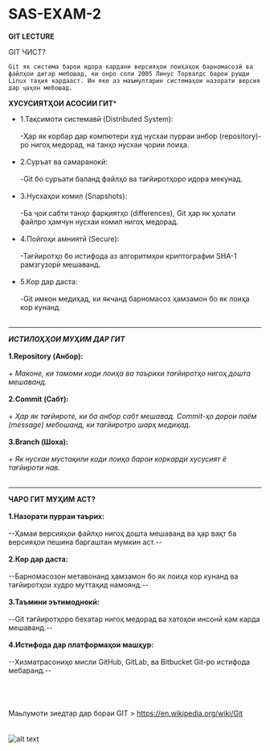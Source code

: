 # SAS-EXAM-2
**GIT LECTURE**


GIT ЧИСТ?
```
Git як система барои идора кардани версияҳои лоиҳаҳои барномасозӣ ва файлҳои дигар мебошад, ки онро соли 2005 Линус Торвалдс барои рушди Linux таҳия кардааст. Ин яке аз маъмултарин системаҳои назорати версия дар ҷаҳон мебошад.
```
**ХУСУСИЯТҲОИ АСОСИИ ГИТ***<br>
 - 1.Тақсимоти системавӣ (Distributed System):<br><br>
   -Ҳар як корбар дар компютери худ нусхаи пурраи анбор (repository)-ро нигоҳ медорад, на танҳо нусхаи ҷории лоиҳа.<br><br>
- 2.Суръат ва самаранокӣ:<br><br>
   -Git бо суръати баланд файлҳо ва тағйиротҳоро идора мекунад.<br><br>
- 3.Нусхаҳои комил (Snapshots):<br><br>
   -Ба ҷои сабти танҳо фарқиятҳо (differences), Git ҳар як ҳолати файлро ҳамчун нусхаи комил нигоҳ медорад.<br><br>
- 4.Пойгоҳи амниятӣ (Secure):<br><br>
   -Тағйиротҳо бо истифода аз алгоритмҳои криптографии SHA-1 рамзгузорӣ мешаванд.<br><br>
- 5.Кор дар даста:<br><br>
   -Git имкон медиҳад, ки якчанд барномасоз ҳамзамон бо як лоиҳа кор кунанд.<br><br>
____

***ИСТИЛОҲҲОИ МУҲИМ ДАР ГИТ***<br><br>
 **1.Repository (Анбор):**<br><br>
    + *Маконе, ки тамоми коди лоиҳа ва таърихи тағйиротҳо нигоҳ дошта мешаванд.* <br><br>
 **2.Commit (Сабт):**<br><br>
    + *Ҳар як тағйироте, ки ба анбор сабт мешавад. Commit-ҳо дорои паём (message) мебошанд, ки тағйиротро шарҳ медиҳад.* <br><br>
 **3.Branch (Шоха):**<br><br>
    + *Як нусхаи мустақили коди лоиҳа барои коркарди хусусият ё тағйироти нав.* <br><br>
___

**ЧАРО ГИТ МУҲИМ АСТ?**<br><br>
**1.Назорати пурраи таърих:**<br><br>
   --Ҳамаи версияҳои файлҳо нигоҳ дошта мешаванд ва ҳар вақт ба версияҳои пешина баргаштан мумкин аст.--<br><br>
**2.Кор дар даста:**<br><br>
   --Барномасозон метавонанд ҳамзамон бо як лоиҳа кор кунанд ва тағйиротҳои худро муттаҳид намоянд.--<br><br>
**3.Таъмини эътимоднокӣ:**<br><br>
   --Git тағйиротҳоро бехатар нигоҳ медорад ва хатоҳои инсонӣ кам карда мешаванд.--<br><br>
**4.Истифода дар платформаҳои машҳур:**<br><br>
   --Хизматрасониҳо мисли GitHub, GitLab, ва Bitbucket Git-ро истифода мебаранд.--<br><br>
<br><br><br>
Маьлумоти зиедтар дар бораи GIT > https://en.wikipedia.org/wiki/Git<br><br><br>
![alt text](https://avatars.dzeninfra.ru/get-zen_doc/3524431/pub_5f3fab30ec8ffe34a08705a2_5f3fab84f04e9a5d66c9aa23/scale_1200)
